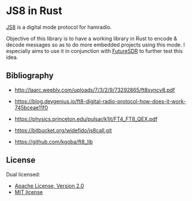JS8 in Rust
===========

[JS8](http://js8call.com/) is a digital mode protocol for hamradio.

Objective of this library is to have a working library in Rust to encode & decode messages
so as to do more embedded projects using this mode. I especially aims to use it in conjunction with [FutureSDR](https://www.futuresdr.org/) to further test this idea.

## Bibliography

* http://laarc.weebly.com/uploads/7/3/2/9/73292865/ft8syncv8.pdf
* https://blog.devgenius.io/ft8-digital-radio-protocol-how-does-it-work-745bceae11f0
* https://physics.princeton.edu/pulsar/k1jt/FT4_FT8_QEX.pdf

* https://bitbucket.org/widefido/js8call.git
* https://github.com/kgoba/ft8_lib

## License

Dual licensed:

* [Apache License, Version 2.0](http://www.apache.org/licenses/LICENSE-2.0)
* [MIT license](http://opensource.org/licenses/MIT)
